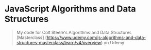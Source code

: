 # JavaScript Algorithms and Data Structures
>My code for Colt Steele's Algorithms and Data Structures [Masterclass] (https://www.udemy.com/js-algorithms-and-data-structures-masterclass/learn/v4/overview) on Udemy